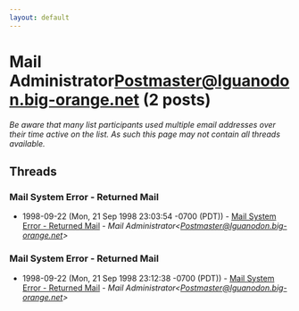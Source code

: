 ```yaml
---
layout: default
---
```


# Mail Administrator<Postmaster@Iguanodon.big-orange.net> (2 posts)

_Be aware that many list participants used multiple email addresses over their time active on the list. As such this page may not contain all threads available._

## Threads

### Mail System Error - Returned Mail
+ 1998-09-22 (Mon, 21 Sep 1998 23:03:54 -0700 (PDT)) - [Mail System Error - Returned Mail](/archive/1998/09/9171af0346fcabda0f46f021186dfb724be712b3ac67e62bce39dfcbe6d2e01e) - _Mail Administrator\<Postmaster@Iguanodon.big-orange.net\>_

### Mail System Error - Returned Mail
+ 1998-09-22 (Mon, 21 Sep 1998 23:12:38 -0700 (PDT)) - [Mail System Error - Returned Mail](/archive/1998/09/84f3e3e1abe53b2a899fe63f125542127d99026737917c887b37127989b77aac) - _Mail Administrator\<Postmaster@Iguanodon.big-orange.net\>_

